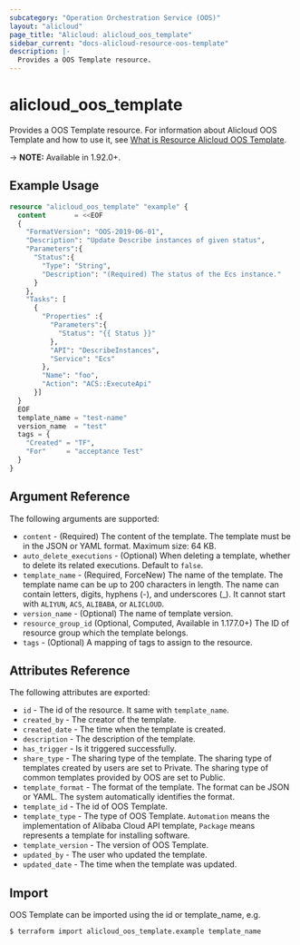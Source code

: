 ```yaml
---
subcategory: "Operation Orchestration Service (OOS)"
layout: "alicloud"
page_title: "Alicloud: alicloud_oos_template"
sidebar_current: "docs-alicloud-resource-oos-template"
description: |-
  Provides a OOS Template resource.
---
```


# alicloud\_oos\_template

Provides a OOS Template resource. For information about Alicloud OOS Template and how to use it, see [What is Resource Alicloud OOS Template](https://www.alibabacloud.com/help/doc-detail/120761.htm).

-> **NOTE:** Available in 1.92.0+.

## Example Usage

```terraform
resource "alicloud_oos_template" "example" {
  content       = <<EOF
  {
    "FormatVersion": "OOS-2019-06-01",
    "Description": "Update Describe instances of given status",
    "Parameters":{
      "Status":{
        "Type": "String",
        "Description": "(Required) The status of the Ecs instance."
      }
    },
    "Tasks": [
      {
        "Properties" :{
          "Parameters":{
            "Status": "{{ Status }}"
          },
          "API": "DescribeInstances",
          "Service": "Ecs"
        },
        "Name": "foo",
        "Action": "ACS::ExecuteApi"
      }]
  }
  EOF
  template_name = "test-name"
  version_name  = "test"
  tags = {
    "Created" = "TF",
    "For"     = "acceptance Test"
  }
}

```

## Argument Reference

The following arguments are supported:

* `content` - (Required) The content of the template. The template must be in the JSON or YAML format. Maximum size: 64 KB. 
* `auto_delete_executions` - (Optional) When deleting a template, whether to delete its related executions. Default to `false`.
* `template_name` - (Required, ForceNew) The name of the template. The template name can be up to 200 characters in length. The name can contain letters, digits, hyphens (-), and underscores (_). It cannot start with `ALIYUN`, `ACS`, `ALIBABA`, or `ALICLOUD`.
* `version_name` - (Optional) The name of template version.
* `resource_group_id` (Optional, Computed, Available in 1.177.0+) The ID of resource group which the template belongs.  
* `tags` - (Optional) A mapping of tags to assign to the resource.

## Attributes Reference

The following attributes are exported:

* `id` - The id of the resource. It same with `template_name`.
* `created_by` - The creator of the template.
* `created_date` - The time when the template is created.
* `description` - The description of the template.
* `has_trigger` - Is it triggered successfully.
* `share_type` - The sharing type of the template. The sharing type of templates created by users are set to Private. The sharing type of common templates provided by OOS are set to Public.
* `template_format` - The format of the template. The format can be JSON or YAML. The system automatically identifies the format.
* `template_id` - The id of OOS Template.
* `template_type` - The type of OOS Template. `Automation` means the implementation of Alibaba Cloud API template, `Package` means represents a template for installing software.
* `template_version` - The version of OOS Template.
* `updated_by` - The user who updated the template.
* `updated_date` - The time when the template was updated.

## Import

OOS Template can be imported using the id or template_name, e.g.

```shell
$ terraform import alicloud_oos_template.example template_name
```
